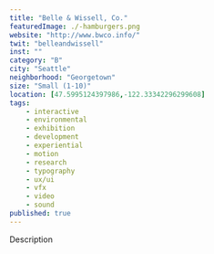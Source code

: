 ```yaml
---
title: "Belle & Wissell, Co."
featuredImage: ./-hamburgers.png
website: "http://www.bwco.info/"
twit: "belleandwissell"
inst: ""
category: "B"
city: "Seattle"
neighborhood: "Georgetown"
size: "Small (1-10)"
location: [47.5995124397986,-122.33342296299608]
tags:
    - interactive
    - environmental
    - exhibition
    - development 
    - experiential 
    - motion 
    - research 
    - typography 
    - ux/ui 
    - vfx 
    - video 
    - sound 
published: true
---
```


Description
